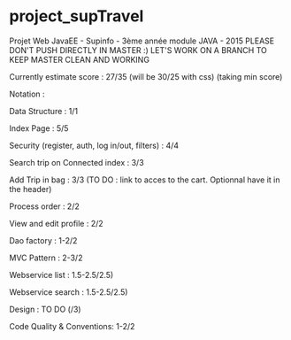 # project_supTravel
Projet Web JavaEE - Supinfo - 3ème année module JAVA - 2015
PLEASE DON'T PUSH DIRECTLY IN MASTER :) LET'S WORK ON A BRANCH TO KEEP MASTER CLEAN AND WORKING

Currently estimate score : 27/35 (will be 30/25 with css) (taking min score)

Notation : 

Data Structure : 1/1

Index Page : 5/5

Security (register, auth, log in/out, filters) : 4/4

Search trip on Connected index : 3/3

Add Trip in bag : 3/3 (TO DO : link to acces to the cart. Optionnal have it in the header)

Process order : 2/2

View and edit profile : 2/2

Dao factory : 1-2/2

MVC Pattern : 2-3/2

Webservice list : 1.5-2.5/2.5)

Webservice search : 1.5-2.5/2.5)

Design : TO DO (/3)

Code Quality & Conventions: 1-2/2

